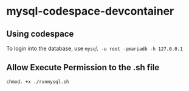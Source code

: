 # mysql-codespace-devcontainer

## Using codespace
To login into the database, use `mysql -u root -pmariadb -h 127.0.0.1`

## Allow Execute Permission to the .sh file
`chmod. +x ./runmysql.sh`